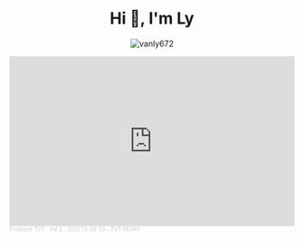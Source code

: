 <h1 align="center">Hi 👋, I'm Ly</h1>

<p align="center"> <img src="https://komarev.com/ghpvc/?username=vanly672&label=Profile%20views&color=0e75b6&style=flat" alt="vanly672" /> </p>

<iframe width="100%" height="300" scrolling="no" frameborder="no" allow="autoplay" src="https://w.soundcloud.com/player/?url=https%3A//api.soundcloud.com/tracks/1444445560&color=%23ff5500&auto_play=false&hide_related=false&show_comments=true&show_user=true&show_reposts=false&show_teaser=true&visual=true"></iframe><div style="font-size: 10px; color: #cccccc;line-break: anywhere;word-break: normal;overflow: hidden;white-space: nowrap;text-overflow: ellipsis; font-family: Interstate,Lucida Grande,Lucida Sans Unicode,Lucida Sans,Garuda,Verdana,Tahoma,sans-serif;font-weight: 100;"><a href="https://soundcloud.com/producertvt" title="Producer TVT" target="_blank" style="color: #cccccc; text-decoration: none;">Producer TVT</a> · <a href="https://soundcloud.com/producertvt/vol-1-2023-t-v-t-tvt-remix" title="Vol.1 - 2023 Tê Vờ Tờ - TVT REMIX" target="_blank" style="color: #cccccc; text-decoration: none;">Vol.1 - 2023 Tê Vờ Tờ - TVT REMIX</a></div>
